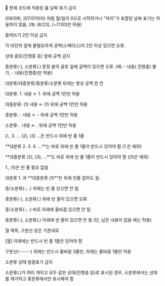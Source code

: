 📝 현재 코드에 적용된 룰
날짜 표기 금지

(08/09), (07/01까지) 처럼 월/일이 0으로 시작하거나 "까지"가 포함된 날짜 표기는 허용하지 않음.
(예: (8/23), (~7/30)만 허용)

들여쓰기 2칸 이상 금지

각 라인의 앞에 불필요하게 공백(스페이스)이 2칸 이상 있으면 오류.

상태 괄호(진행중 등) 앞에 공백 금지

중분류(-), 소분류(․) 문장 끝의 괄호 앞에 공백이 있으면 오류.
(예: - 내용( 진행중) 불가, - 내용(진행중)만 허용)

대분류/대중분류/중분류/소분류 뒤에는 항상 공백 한 칸

대분류: 1. 내용 ← 1. 뒤에 공백 1칸만 허용

대중분류: (1) 내용 ← (1) 뒤에 공백 1칸만 허용

중분류: - 내용 ← - 뒤에 공백 1칸만 허용

소분류: ․ 내용 ← ․ 뒤에 공백 1칸만 허용

2., 3. … (2), (3) …은 반드시 위에 빈 줄 1줄

**대분류 2. 3. 4. …**는 바로 위에 빈 줄 1줄이 반드시 있어야 함 (1.은 예외)

**대중분류 (2), (3), ...**도 바로 위에 빈 줄 1줄이 반드시 있어야 함 ((1)은 예외)

1., (1)은 빈 줄 필요 없음

대분류 1. 과 **대중분류 (1)**은 위에 빈줄 없어도 됨.

중/소분류(-, ․) 위에는 빈 줄 있으면 안 됨

중분류(-), 소분류(․) 위에 빈 줄이 있으면 오류.

중/소분류(-, ․) 바로 아래에 줄바꿈 있으면 안 됨

중분류(-), 소분류(․) 아래에 빈 줄이 있으면 안 됨 (단, 남은 내용이 없을 때는 허용)

월 제목, 구분선 등은 기존대로

[월] 아래에는 반드시 빈 줄 1줄만 있어야 함

구분선(------) 위에는 반드시 줄바꿈 3줄만, 아래는 줄바꿈 1줄만 허용

소분류 상태 일괄표기 금지

소분류(․)가 여러 개이고 모두 같은 상태(진행중 등)로 표시된 경우, 소분류에서는 상태를 제거하고 중분류에서만 표시해야 함
